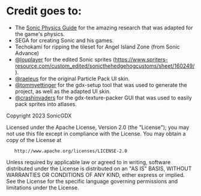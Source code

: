 # Credit goes to:
* The [Sonic Physics Guide](https://info.sonicretro.org/Sonic_Physics_Guide) for the amazing research that was adapted for the game's physics.
* SEGA for creating Sonic and his games.
* Techokami for ripping the tileset for Angel Island Zone (from Sonic Advance)
* [@louplayer](https://github.com/louplayer) for the edited Sonic sprites (https://www.spriters-resource.com/custom_edited/sonicthehedgehogcustoms/sheet/160249/).
* [@raeleus](https://github.com/raeleus) for the original Particle Pack UI skin.
* [@tommyettinger](https://github.com/tommyettinger) for the gdx-setup tool that was used to generate the project, as well as the adapted UI skin.
* [@crashinvaders](https://github.com/crashinvaders) for the gdx-texture-packer GUI that was used to easily pack sprites into atlases.


Copyright 2023 SonicGDX

Licensed under the Apache License, Version 2.0 (the "License");
you may not use this file except in compliance with the License.
You may obtain a copy of the License at

       http://www.apache.org/licenses/LICENSE-2.0

Unless required by applicable law or agreed to in writing, software
distributed under the License is distributed on an "AS IS" BASIS,
WITHOUT WARRANTIES OR CONDITIONS OF ANY KIND, either express or implied.
See the License for the specific language governing permissions and
limitations under the License.
